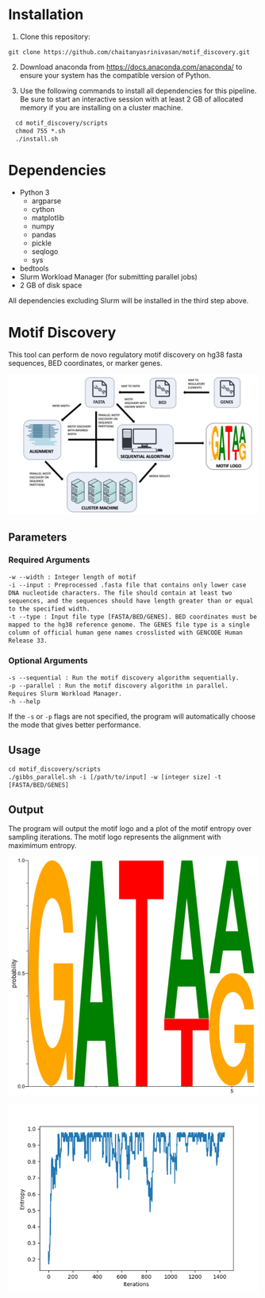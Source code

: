 # Installation


1. Clone this repository:

```shell
git clone https://github.com/chaitanyasrinivasan/motif_discovery.git
```

2. Download anaconda from https://docs.anaconda.com/anaconda/ to ensure your system has the compatible version of Python.

3. Use the following commands to install all dependencies for this pipeline. Be sure to start an interactive session with at least 2 GB of allocated memory if you are installing on a cluster machine.

```shell
  cd motif_discovery/scripts
  chmod 755 *.sh
  ./install.sh
```
# Dependencies

- Python 3
	- argparse
	- cython
	- matplotlib
	- numpy
	- pandas
	- pickle
	- seqlogo
	- sys
- bedtools
- Slurm Workload Manager (for submitting parallel jobs)
- 2 GB of disk space

All dependencies excluding Slurm will be installed in the third step above.

# **Motif Discovery**

This tool can perform de novo regulatory motif discovery on hg38 fasta sequences, BED coordinates, or marker genes.

![Image of tool](https://github.com/chaitanyasrinivasan/motif_discovery/blob/master/images/motif_discovery.jpg)

## Parameters

### Required Arguments

```
-w --width : Integer length of motif
-i --input : Preprocessed .fasta file that contains only lower case DNA nucleotide characters. The file should contain at least two sequences, and the sequences should have length greater than or equal to the specified width.  
-t --type : Input file type [FASTA/BED/GENES]. BED coordinates must be mapped to the hg38 reference genome. The GENES file type is a single column of official human gene names crosslisted with GENCODE Human Release 33.
```

### Optional Arguments

```
-s --sequential : Run the motif discovery algorithm sequentially.
-p --parallel : Run the motif discovery algorithm in parallel. Requires Slurm Workload Manager.  
-h --help
```

If the `-s` or `-p` flags are not specified, the program will automatically choose the mode that gives better performance.

## Usage

```shell
cd motif_discovery/scripts
./gibbs_parallel.sh -i [/path/to/input] -w [integer size] -t [FASTA/BED/GENES]
```
## Output

The program will output the motif logo and a plot of the motif entropy over sampling iterations. The motif logo represents the alignment with maximimum entropy.

![Image of motif](https://github.com/chaitanyasrinivasan/motif_discovery/blob/master/images/example_motif.png)

![Image of entropy](https://github.com/chaitanyasrinivasan/motif_discovery/blob/master/images/example_entropy.png)

